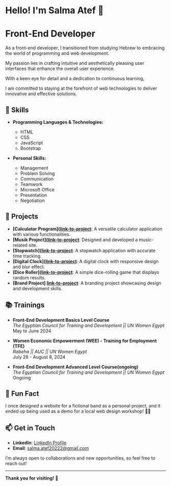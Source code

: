 # Hello! I'm Salma Atef 👋
# Front-End Developer 
As a front-end developer, I transitioned from studying Hebrew to embracing the world of programming and web development.

My passion lies in crafting intuitive and aesthetically pleasing user interfaces that enhance the overall user experience. 

With a keen eye for detail and a dedication to continuous learning,

I am committed to staying at the forefront of web technologies to deliver innovative and effective solutions.

## 🚀 Skills

- **Programming Languages & Technologies:**
  - HTML
  - CSS
  - JavaScript
  - Bootstrap

- **Personal Skills:**
  - Management
  - Problem Solving
  - Communication
  - Teamwork
  - Microsoft Office
  - Presentation
  - Negotiation

## 🌟 Projects

- **[Calculator Program]([link-to-project](https://github.com/Salma-Atef-111/Calculator-program)**: A versatile calculator application with various functionalities.
- **[Musik Project]([link-to-project](https://github.com/Salma-Atef-111/Musik-project)**: Designed and developed a music-related site.
- **[Stopwatch]([link-to-project](https://github.com/Salma-Atef-111/Stopwatch)**: A stopwatch application with accurate time tracking.
- **[Digital Clock]([link-to-project](https://github.com/Salma-Atef-111/Digital-Clock)**: A digital clock with responsive design and blur effect.
- **[Dice Roller]([link-to-project](https://github.com/Salma-Atef-111/Dice-Roller)**: A simple dice-rolling game that displays random results.
- **[Brand Project] [link-to-project](https://github.com/Salma-Atef-111/Brand-project)**: A branding project showcasing design and development skills.

## 📚 Trainings

- **Front-End Development Basics Level Course**  
  *The Egyptian Council for Training and Development || UN Women Egypt*  
  May to June 2024

- **Women Economic Empowerment (WEE) - Training for Employment (TFE)**  
  *Rabeha || AUC || UN Women Egypt*  
  July 28 - August 8, 2024

- **Front-End Development Advanced Level Course(ongoing)**  
  *The Egyptian Council for Training and Development || UN Women Egypt*  
  Ongoing

## 🌟 Fun Fact

I once designed a website for a fictional band as a personal project, and it ended up being used as a demo for a local web design workshop! 🎸🎨

## 📫 Get in Touch

- **LinkedIn**: [LinkedIn Profile](https://www.linkedin.com/in/salma-atef-317653219/)
- **Email**: [salma.atef20222@gmail.com](mailto:salma.atef20222@gmail.com)

I’m always open to collaborations and new opportunities, so feel free to reach out!

---

**Thank you for visiting!** 🌟


